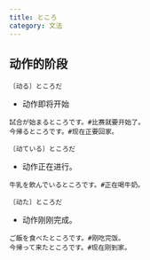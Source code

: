 ```yaml
---
title: ところ
category: 文法
---
```


## 动作的阶段

`〔动る〕ところだ`

- 动作即将开始

```example
試合が始まるところです。#比赛就要开始了。
今帰るところです。#现在正要回家。
```

`〔动ている〕ところだ`

- 动作正在进行。

```example
牛乳を飲んでいるところです。#正在喝牛奶。
```

`〔动た〕ところだ`

- 动作刚刚完成。

```example
ご飯を食べたところです。#刚吃完饭。
今帰って来たところです。#现在刚到家。
```
